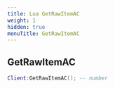 ```yaml
---
title: Lua GetRawItemAC
weight: 1
hidden: true
menuTitle: GetRawItemAC
---
```

## GetRawItemAC
```lua
Client:GetRawItemAC(); -- number
```
